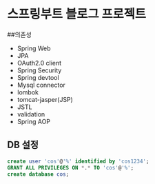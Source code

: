 # 스프링부트 블로그 프로젝트

##의존성
- Spring Web
- JPA
- OAuth2.0 client
- Spring Security
- Spring devtool
- Mysql connector
- lombok
- tomcat-jasper(JSP)
- JSTL
- validation
- Spring AOP



## DB 설정

```sql
create user 'cos'@'%' identified by 'cos1234';
GRANT ALL PRIVILEGES ON *.* TO 'cos'@'%';
create database cos;

```


